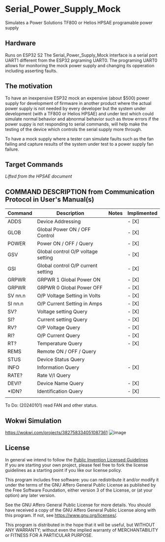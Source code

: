 # Serial_Power_Supply_Mock
Simulates a Power Solutions TF800 or Helios HPSAE programable power supply

## Hardware
Runs on ESP32 S2
The Serial_Power_Supply_Mock interface is a serial port UART1 different from the ESP32 prgraming UART0.  The programing UART0 allows for monitoring the mock power supply and changing its opperation including asserting faults.


## The motivation 
To have an inexpensive ESP32 mock an expensive (about $500) power supply for development of firmware in another product where the actual power supply is not needed by every developer but the system under development (with a TF800 or Helios HPSAE) and under test which could simulate normal behavior and abnormal behavior such as throw errors if the power suppy is not responding to serial commands, will help make the testing of the device which controls the serial supply more through.

To have a mock supply where a tester can simulate faults such as the fan failing and capture results of the system under test to a power supply fan failure.

## Target Commands
_Lifted from the HPSAE document_

 COMMAND DESCRIPTION from Communication Protocol in User's Manual(s)
  --------------------------------------------------  
| Command | Description                        | Notes | Implimented |
|---------|------------------------------------|-------|-------------|
| ADDS    | Device Addressing                  |       | - [X]       |
| GLOB    | Global Power ON / OFF Control      |       | - [X]       |
| POWER   | Power ON / OFF / Query             |       | - [X]       |
| GSV     | Global control O/P voltage setting |       | - [X]       |
| GSI     | Global control O/P current setting |       | - [X]       |
| GRPWR   | GRPWR 1 Global Power ON            |       | - [X]       |
| GRPWR   | GRPWR 0 Global Power OFF           |       | - [X]       |
| SV nn.n | O/P Voltage Setting in Volts       |       | - [X]       |
| SI nn.n | O/P Current Setting in Amps        |       | - [X]       |
| SV?     | Voltage setting Query              |       | - [X]       |
| SI?     | Current setting Query              |       | - [X]       |
| RV?     | O/P Voltage Query                  |       | - [X]       |
| RI?     | O/P Current Query                  |       | - [X]       |
| RT?     | Temperature Query                  |       | - [X]       |
| REMS    | Remote ON / OFF / Query            |       |             |
| STUS    | Device Status Query                |       |             |
| INFO    | Information Query                  |       | - [X]       |
| RATE?   | Rate V/I Query                     |       |             |
| DEVI?   | Device Name Query                  |       | - [X]       |
| *IDN?   | Identification Query               |       | - [X]       |
|         |                                    |       |             |

To Do: (20240101) read FAN and other status.

## Wokwi Simulation
https://wokwi.com/projects/382758334051087361
![image](https://github.com/ForrestErickson/Serial_Power_Supply_Mock/assets/5836181/b2c73d48-b1da-4c08-a774-0d38d61859d2)

## License
In general we intend to follow the [Public Invention Licensed Guidelines](https://github.com/PubInv/PubInv-License-Guidelines)  
If you are starting your own project, please feel free to fork the license guidelines as a starting point if you like our license policy.

This program includes free software: you can redistribute it and/or modify it under the terms of the GNU Affero General Public License as published by the Free Software Foundation, either version 3 of the License, or (at your option) any later version.

See the GNU Affero General Public License for more details. You should have received a copy of the GNU Affero General Public License along with this program. If not, see <https://www.gnu.org/licenses/>.

This program is distributed in the hope that it will be useful, but WITHOUT ANY WARRANTY; without even the implied warranty of MERCHANTABILITY or FITNESS FOR A PARTICULAR PURPOSE.
